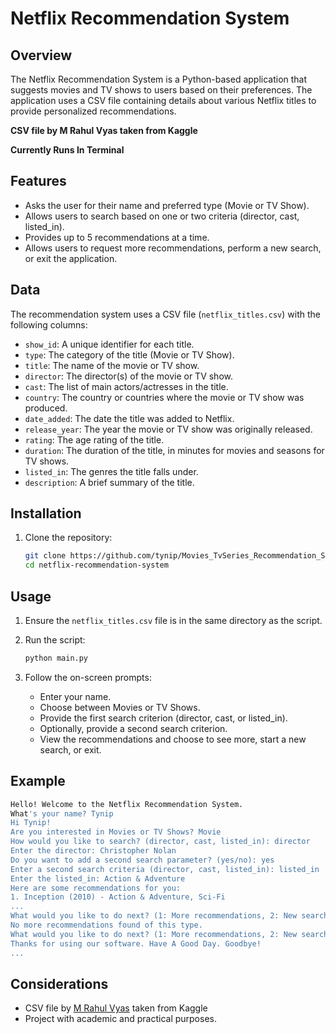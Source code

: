 # Netflix Recommendation System

## Overview

The Netflix Recommendation System is a Python-based application that suggests movies and TV shows to users based on their preferences. The application uses a CSV file containing details about various Netflix titles to provide personalized recommendations.

**CSV file by M Rahul Vyas taken from Kaggle**

**Currently Runs In Terminal**

## Features
- Asks the user for their name and preferred type (Movie or TV Show).
- Allows users to search based on one or two criteria (director, cast, listed_in).
- Provides up to 5 recommendations at a time.
- Allows users to request more recommendations, perform a new search, or exit the application.

## Data

The recommendation system uses a CSV file (`netflix_titles.csv`) with the following columns:
- `show_id`: A unique identifier for each title.
- `type`: The category of the title (Movie or TV Show).
- `title`: The name of the movie or TV show.
- `director`: The director(s) of the movie or TV show.
- `cast`: The list of main actors/actresses in the title.
- `country`: The country or countries where the movie or TV show was produced.
- `date_added`: The date the title was added to Netflix.
- `release_year`: The year the movie or TV show was originally released.
- `rating`: The age rating of the title.
- `duration`: The duration of the title, in minutes for movies and seasons for TV shows.
- `listed_in`: The genres the title falls under.
- `description`: A brief summary of the title.

## Installation

1. Clone the repository:
    ```sh
    git clone https://github.com/tynip/Movies_TvSeries_Recommendation_Software.git
    cd netflix-recommendation-system
    ```

## Usage
1. Ensure the `netflix_titles.csv` file is in the same directory as the script.
2. Run the script:
    ```sh
    python main.py
    ```

3. Follow the on-screen prompts:
    - Enter your name.
    - Choose between Movies or TV Shows.
    - Provide the first search criterion (director, cast, or listed_in).
    - Optionally, provide a second search criterion.
    - View the recommendations and choose to see more, start a new search, or exit.

## Example

```sh
Hello! Welcome to the Netflix Recommendation System.
What's your name? Tynip
Hi Tynip!
Are you interested in Movies or TV Shows? Movie
How would you like to search? (director, cast, listed_in): director
Enter the director: Christopher Nolan
Do you want to add a second search parameter? (yes/no): yes
Enter a second search criteria (director, cast, listed_in): listed_in
Enter the listed_in: Action & Adventure
Here are some recommendations for you:
1. Inception (2010) - Action & Adventure, Sci-Fi
...
What would you like to do next? (1: More recommendations, 2: New search, 3: Exit): 1
No more recommendations found of this type.
What would you like to do next? (1: More recommendations, 2: New search, 3: Exit): 3
Thanks for using our software. Have A Good Day. Goodbye!
...
```

## Considerations
- CSV file by [M Rahul Vyas](https://www.kaggle.com/rahulvyasm/datasets) taken from Kaggle
- Project with academic and practical purposes.